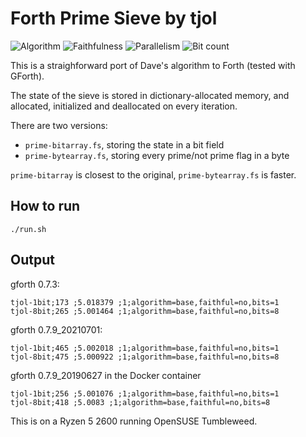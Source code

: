 # Forth Prime Sieve by tjol

![Algorithm](https://img.shields.io/badge/Algorithm-base-green)
![Faithfulness](https://img.shields.io/badge/Faithful-no-yellowgreen)
![Parallelism](https://img.shields.io/badge/Parallel-no-green)
![Bit count](https://img.shields.io/badge/Bits-1-green)

This is a straighforward port of Dave's algorithm to Forth (tested with GForth).

The state of the sieve is stored in dictionary-allocated memory, and allocated,
initialized and deallocated on every iteration.

There are two versions:

 * `prime-bitarray.fs`, storing the state in a bit field
 * `prime-bytearray.fs`, storing every prime/not prime flag in a byte

`prime-bitarray` is closest to the original, `prime-bytearray.fs` is faster.

## How to run

    ./run.sh

## Output

gforth 0.7.3:

    tjol-1bit;173 ;5.018379 ;1;algorithm=base,faithful=no,bits=1
    tjol-8bit;265 ;5.001464 ;1;algorithm=base,faithful=no,bits=8

gforth 0.7.9_20210701:
    
    tjol-1bit;465 ;5.002018 ;1;algorithm=base,faithful=no,bits=1
    tjol-8bit;475 ;5.000922 ;1;algorithm=base,faithful=no,bits=8

gforth 0.7.9_20190627 in the Docker container

    tjol-1bit;256 ;5.001076 ;1;algorithm=base,faithful=no,bits=1
    tjol-8bit;418 ;5.0083 ;1;algorithm=base,faithful=no,bits=8

This is on a Ryzen 5 2600 running OpenSUSE Tumbleweed.
